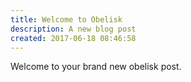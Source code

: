 ```yaml
---
title: Welcome to Obelisk
description: A new blog post
created: 2017-06-18 08:46:58
---
```


Welcome to your brand new obelisk post.
